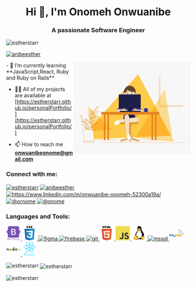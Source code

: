 <h1 align="center">Hi 👋, I'm Onomeh Onwuanibe</h1>
<h3 align="center">A passionate Software Engineer</h3>
<p align="left"> <img src="https://komarev.com/ghpvc/?username=estherstarr&label=Profile%20views&color=0e75b6&style=flat" alt="estherstarr" /> </p>

<p align="left"> <a href="https://twitter.com/anibeesther" target="blank"><img src="https://img.shields.io/twitter/follow/anibeesther?logo=twitter&style=for-the-badge" alt="anibeesther" /></a> </p>
<img align="right" alt="person-coding-gif" src="https://github.com/ShoiraTa/shoirata/raw/main/assets/0_K2WLMTExLyida7OR(1).gif"
height="250" width= "320" style="max-width:100%";>
- 🌱 I’m currently learning **JavaScript,React, Ruby and Ruby on Rails**

- 👨‍💻 All of my projects are available at [https://estherstarr.github.io/personalPortfolio/](https://estherstarr.github.io/personalPortfolio/)

- 📫 How to reach me **onwuanibeonome@gmail.com**

<h3 align="left">Connect with me:</h3>
<p align="left">
<a href="https://dev.to/estherstarr" target="blank"><img align="center" src="https://raw.githubusercontent.com/rahuldkjain/github-profile-readme-generator/master/src/images/icons/Social/devto.svg" alt="estherstarr" height="30" width="40" /></a>
<a href="https://twitter.com/anibeesther" target="blank"><img align="center" src="https://raw.githubusercontent.com/rahuldkjain/github-profile-readme-generator/master/src/images/icons/Social/twitter.svg" alt="anibeesther" height="30" width="40" /></a>
<a href="https://linkedin.com/in/https://www.linkedin.com/in/onwuanibe-onomeh-52300a19a/" target="blank"><img align="center" src="https://raw.githubusercontent.com/rahuldkjain/github-profile-readme-generator/master/src/images/icons/Social/linked-in-alt.svg" alt="https://www.linkedin.com/in/onwuanibe-onomeh-52300a19a/" height="30" width="40" /></a>
<a href="https://instagram.com/@ornome" target="blank"><img align="center" src="https://raw.githubusercontent.com/rahuldkjain/github-profile-readme-generator/master/src/images/icons/Social/instagram.svg" alt="@ornome" height="30" width="40" /></a>
<a href="https://medium.com/@onome" target="blank"><img align="center" src="https://raw.githubusercontent.com/rahuldkjain/github-profile-readme-generator/master/src/images/icons/Social/medium.svg" alt="@onome" height="30" width="40" /></a>
</p>

<h3 align="left">Languages and Tools:</h3>
<p align="left"> <a href="https://getbootstrap.com" target="_blank" rel="noreferrer"> <img src="https://raw.githubusercontent.com/devicons/devicon/master/icons/bootstrap/bootstrap-plain-wordmark.svg" alt="bootstrap" width="40" height="40"/> </a> <a href="https://www.w3schools.com/css/" target="_blank" rel="noreferrer"> <img src="https://raw.githubusercontent.com/devicons/devicon/master/icons/css3/css3-original-wordmark.svg" alt="css3" width="40" height="40"/> </a> <a href="https://www.figma.com/" target="_blank" rel="noreferrer"> <img src="https://www.vectorlogo.zone/logos/figma/figma-icon.svg" alt="figma" width="40" height="40"/> </a> <a href="https://firebase.google.com/" target="_blank" rel="noreferrer"> <img src="https://www.vectorlogo.zone/logos/firebase/firebase-icon.svg" alt="firebase" width="40" height="40"/> </a> <a href="https://git-scm.com/" target="_blank" rel="noreferrer"> <img src="https://www.vectorlogo.zone/logos/git-scm/git-scm-icon.svg" alt="git" width="40" height="40"/> </a> <a href="https://www.w3.org/html/" target="_blank" rel="noreferrer"> <img src="https://raw.githubusercontent.com/devicons/devicon/master/icons/html5/html5-original-wordmark.svg" alt="html5" width="40" height="40"/> </a> <a href="https://developer.mozilla.org/en-US/docs/Web/JavaScript" target="_blank" rel="noreferrer"> <img src="https://raw.githubusercontent.com/devicons/devicon/master/icons/javascript/javascript-original.svg" alt="javascript" width="40" height="40"/> </a> <a href="https://www.linux.org/" target="_blank" rel="noreferrer"> <img src="https://raw.githubusercontent.com/devicons/devicon/master/icons/linux/linux-original.svg" alt="linux" width="40" height="40"/> </a> <a href="https://www.microsoft.com/en-us/sql-server" target="_blank" rel="noreferrer"> <img src="https://www.svgrepo.com/show/303229/microsoft-sql-server-logo.svg" alt="mssql" width="40" height="40"/> </a> <a href="https://www.mysql.com/" target="_blank" rel="noreferrer"> <img src="https://raw.githubusercontent.com/devicons/devicon/master/icons/mysql/mysql-original-wordmark.svg" alt="mysql" width="40" height="40"/> </a> <a href="https://nodejs.org" target="_blank" rel="noreferrer"> <img src="https://raw.githubusercontent.com/devicons/devicon/master/icons/nodejs/nodejs-original-wordmark.svg" alt="nodejs" width="40" height="40"/> </a> <a href="https://reactjs.org/" target="_blank" rel="noreferrer"> <img src="https://raw.githubusercontent.com/devicons/devicon/master/icons/react/react-original-wordmark.svg" alt="react" width="40" height="40"/> </a> </p>

<p><img align="left" src="https://github-readme-stats.vercel.app/api/top-langs?username=estherstarr&show_icons=true&locale=en&layout=compact" alt="estherstarr" /></p>

<p>&nbsp;<img align="center" src="https://github-readme-stats.vercel.app/api?username=estherstarr&show_icons=true&locale=en" alt="estherstarr" /></p>

<p><img align="center" src="https://github-readme-streak-stats.herokuapp.com/?user=estherstarr&" alt="estherstarr" /></p>
